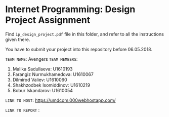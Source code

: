 # Internet Programming: Design Project Assignment

Find `ip_design_project.pdf` file in this folder, and refer to all the instructions given there. 

You have to submit your project into this repository before 06.05.2018.

`TEAM NAME`: Avengers
`TEAM MEMBERS`:
1) Malika Sadullaeva: U1610193
2) Farangiz Nurmukhamedova: U1610067
3) Dilmirod Valiev: U1610060
4) Shakhzodbek Isomiddinov: U1610219
5) Bobur Iskandarov: U1610054

`LINK TO HOST`: https://umdcom.000webhostapp.com/

`LINK TO REPORT` : 
